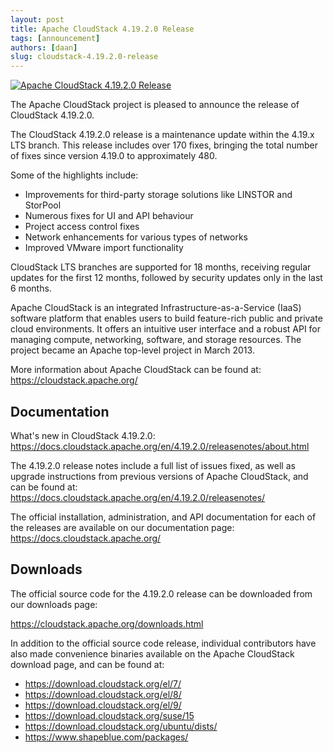 ```yaml
---
layout: post
title: Apache CloudStack 4.19.2.0 Release
tags: [announcement]
authors: [daan]
slug: cloudstack-4.19.2.0-release
---
```


[![](CloudStack_New-Release-4192.jpeg "Apache CloudStack 4.19.2.0 Release")](/blog/cloudstack-4.19.2.0-release)

The Apache CloudStack project is pleased to announce the release of CloudStack
4.19.2.0.

<!-- truncate -->

The CloudStack 4.19.2.0 release is a maintenance update within the 4.19.x LTS branch. This release includes over 170 fixes, bringing the total number of fixes since version 4.19.0 to approximately 480.

Some of the highlights include:

* Improvements for third-party storage solutions like LINSTOR and StorPool
* Numerous fixes for UI and API behaviour
* Project access control fixes
* Network enhancements for various types of networks
* Improved VMware import functionality

CloudStack LTS branches are supported for 18 months, receiving regular
updates for the first 12 months, followed by security updates only in
the last 6 months.

Apache CloudStack is an integrated Infrastructure-as-a-Service (IaaS)
software platform that enables users to build feature-rich public and
private cloud environments. It offers an intuitive user interface and
a robust API for managing compute, networking, software, and storage
resources. The project became an Apache top-level project in March
2013.


More information about Apache CloudStack can be found at:
https://cloudstack.apache.org/

## Documentation

What's new in CloudStack 4.19.2.0:
https://docs.cloudstack.apache.org/en/4.19.2.0/releasenotes/about.html

The 4.19.2.0 release notes include a full list of issues fixed, as well
as upgrade instructions from previous versions of Apache CloudStack, and
can be found at:
https://docs.cloudstack.apache.org/en/4.19.2.0/releasenotes/

The official installation, administration, and API documentation for
each of the releases are available on our documentation page:
https://docs.cloudstack.apache.org/


## Downloads

The official source code for the 4.19.2.0 release can be downloaded from our
downloads page:

https://cloudstack.apache.org/downloads.html

In addition to the official source code release, individual contributors
have also made convenience binaries available on the Apache CloudStack
download page, and can be found at:

- https://download.cloudstack.org/el/7/
- https://download.cloudstack.org/el/8/
- https://download.cloudstack.org/el/9/
- https://download.cloudstack.org/suse/15
- https://download.cloudstack.org/ubuntu/dists/
- https://www.shapeblue.com/packages/
